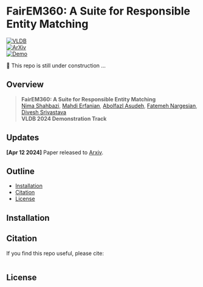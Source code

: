 # FairEM360: A Suite for Responsible Entity Matching
[![VLDB](https://img.shields.io/badge/paper-VLDB2024-blue)](https://vldb.org/2024/)  
[![ArXiv](https://img.shields.io/badge/arXiv-link-orange)](https://arxiv.org/)  
[![Demo](https://img.shields.io/badge/Demo-video-purple)](https://www.youtube.com/watch?v=euNuleF2P94)  

:construction: This repo is still under construction ... 

## Overview

> **FairEM360: A Suite for Responsible Entity Matching**<br>
> [Nima Shahbazi](https://neemashahbazi.github.io/), 
[Mahdi Erfanian](https://www.linkedin.com/in/merfanian/), 
[Abolfazl Asudeh](https://asudeh.github.io/), 
[Fatemeh Nargesian](https://fnargesian.com/),
[Divesh Srivastava](https://divesh.net/) <br>
> **VLDB 2024 Demonstration Track**


## Updates

**[Apr 12 2024]** Paper released to [Arxiv](https://arxiv.org/pdf/2309.05569.pdf).


## Outline
- [Installation](#installation)
- [Citation](#citation)
- [License](#license)

## Installation 

## Citation
If you find this repo useful, please cite:
```
```

## License

